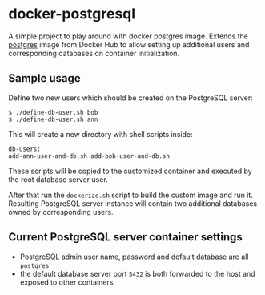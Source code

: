 # docker-postgresql

A simple project to play around with docker postgres image. Extends the [postgres](https://hub.docker.com/_/postgres/) image from Docker Hub to allow setting up additional users and corresponding databases on container initialization.

## Sample usage

Define two new users which should be created on the PostgreSQL server:

```
$ ./define-db-user.sh bob
$ ./define-db-user.sh ann
```
This will create a new directory with shell scripts inside:

```
db-users:
add-ann-user-and-db.sh add-bob-user-and-db.sh
```

These scripts will be copied to the customized container and executed by the root database server user.

After that run the `dockerize.sh` script to build the custom image and run it. Resulting PostgreSQL server instance will contain two additional databases owned by corresponding users.

## Current PostgreSQL server container settings

- PostgreSQL admin user name, password and default database are all `postgres`
- the default database server port `5432` is both forwarded to the host and exposed to other containers.
